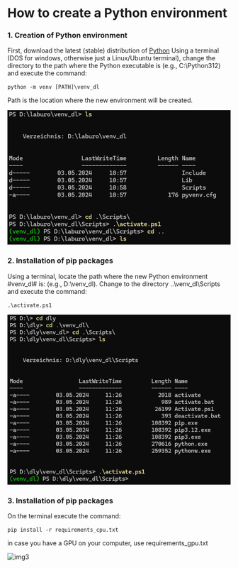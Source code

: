 # How to create a Python environment

### 1. Creation of Python environment

First, download the latest (stable) distribution of [Python](https://www.python.org/downloads/)
Using a terminal (DOS for windows, otherwise just a Linux/Ubuntu terminal), change the directory to the path where the Python executable is (e.g., C:\Python312) and execute the command:

```
python -m venv [PATH]\venv_dl
```

Path is the location where the new environment will be created.

![img1](/src/img/create__venv.png)

### 2. Installation of pip packages

Using a terminal, locate the path where the new Python environment #venv_dl# is: (e.g., D:\venv_dl). Change to the directory ..\venv_dl\Scripts and execute the command:

```
.\activate.ps1
```

![img2](/src/img/activate__venv.png)

### 3. Installation of pip packages

On the terminal execute the command:

```
pip install -r requirements_cpu.txt
```

in case you have a GPU on your computer, use requirements_gpu.txt

![img3](/src/img/pip__env.png)
